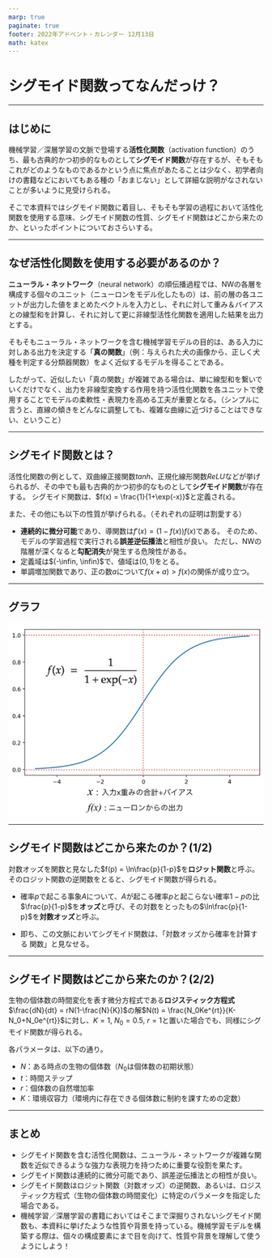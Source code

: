 ```yaml
---
marp: true
paginate: true
footer: 2022年アドベント・カレンダー 12月13日
math: katex
---
```


# **シグモイド関数ってなんだっけ？**

---

## はじめに

機械学習／深層学習の文脈で登場する**活性化関数**（activation function）のうち、最も古典的かつ初歩的なものとして**シグモイド関数**が存在するが、そもそもこれがどのようなものであるかという点に焦点があたることは少なく、初学者向けの書籍などにおいてもある種の「おまじない」として詳細な説明がなされないことが多いように見受けられる。

そこで本資料ではシグモイド関数に着目し、そもそも学習の過程において活性化関数を使用する意味、シグモイド関数の性質、シグモイド関数はどこから来たのか、といったポイントについておさらいする。

---

## なぜ活性化関数を使用する必要があるのか？

**ニューラル・ネットワーク**（neural network）の順伝播過程では、NWの各層を構成する個々のユニット（ニューロンをモデル化したもの）は、前の層の各ユニットが出力した値をまとめたベクトルを入力とし、それに対して重み＆バイアスとの線型和を計算し、それに対して更に非線型活性化関数を適用した結果を出力とする。

そもそもニューラル・ネットワークを含む機械学習モデルの目的は、ある入力に対しある出力を決定する「**真の関数**」（例：与えられた犬の画像から、正しく犬種を判定する分類器関数）をよく近似するモデルを得ることである。

したがって、近似したい「真の関数」が複雑である場合は、単に線型和を繋いでいくだけでなく、出力を非線型変換する作用を持つ活性化関数を各ユニットで使用することでモデルの柔軟性・表現力を高める工夫が重要となる。（シンプルに言うと、直線の傾きをどんなに調整しても、複雑な曲線に近づけることはできない、ということ）

---

## シグモイド関数とは？

活性化関数の例として、双曲線正接関数$tanh$、正規化線形関数$ReLU$などが挙げられるが、その中でも最も古典的かつ初歩的なものとして**シグモイド関数**が存在する。
シグモイド関数は、$f(x) = \frac{1}{1+\exp(-x)}$と定義される。

また、その他にも以下の性質が挙げられる。（それぞれの証明は割愛する）

* **連続的に微分可能**であり、導関数は$f'(x) = (1-f(x))f(x)$である。
  そのため、モデルの学習過程で実行される**誤差逆伝播法**と相性が良い。
  ただし、NWの階層が深くなると**勾配消失**が発生する危険性がある。
* 定義域は$(-\infin, \infin)$で、値域は$(0, 1)$をとる。
* 単調増加関数であり、正の数$a$について$f(x+a) > f(x)$の関係が成り立つ。

---

## グラフ

![w:700](./image/sigmoid.png)

---

## シグモイド関数はどこから来たのか？(1/2)

対数オッズを関数と見なした$f(p) = \ln\frac{p}{1-p}$を**ロジット関数**と呼ぶ。
そのロジット関数の逆関数をとると、シグモイド関数が得られる。

* 確率$p$で起こる事象$A$について、$A$が起こる確率$p$と起こらない確率$1-p$の比$\frac{p}{1-p}$を**オッズ**と呼び、その対数をとったもの$\ln\frac{p}{1-p}$を**対数オッズ**と呼ぶ。

* 即ち、この文脈においてシグモイド関数は、「対数オッズから確率を計算する
  関数」と見なせる。

---

## シグモイド関数はどこから来たのか？(2/2)

生物の個体数の時間変化を表す微分方程式である**ロジスティック方程式**
$\frac{dN}{dt} = rN(1-\frac{N}{K})$の解$N(t) = \frac{N_0Ke^{rt}}{K-N_0+N_0e^{rt}}$に対し、$K=1$,
$N_0=0.5$, $r=1$と置いた場合でも、同様にシグモイド関数が得られる。

各パラメータは、以下の通り。

* $N$：ある時点の生物の個体数（$N_0$は個体数の初期状態）
* $t$：時間ステップ
* $r$：個体数の自然増加率
* $K$：環境収容力（環境内に存在できる個体数に制約を課すための定数）

---

## まとめ

* シグモイド関数を含む活性化関数は、ニューラル・ネットワークが複雑な関数を近似できるような強力な表現力を持つために重要な役割を果たす。
* シグモイド関数は連続的に微分可能であり、誤差逆伝播法との相性が良い。
* シグモイド関数はロジット関数（対数オッズ）の逆関数、あるいは、ロジスティック方程式（生物の個体数の時間変化）に特定のパラメータを指定した場合である。
* 機械学習／深層学習の書籍においてはそこまで深掘りされないシグモイド関数も、本資料に挙げたような性質や背景を持っている。機械学習モデルを構築する際は、個々の構成要素にまで目を向けて、性質や背景を理解して使うようにしよう！
